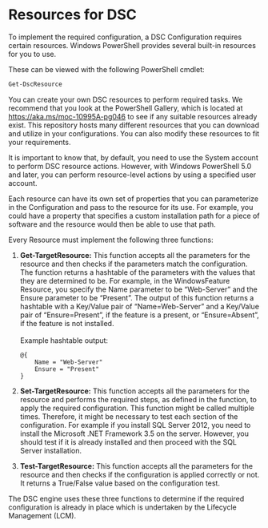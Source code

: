# Resources for DSC

To implement the required configuration, a DSC Configuration requires certain resources. Windows PowerShell provides several built-in resources for you to use.

These can be viewed with the following PowerShell cmdlet:

```PowerShell
Get-DscResource
```

You can create your own DSC resources to perform required tasks. We recommend that you look at the PowerShell Gallery, which is located at <https://aka.ms/moc-10995A-pg046> to see if any suitable resources already exist. This repository hosts many different resources that you can download and utilize in your configurations. You can also modify these resources to fit your requirements.

It is important to know that, by default, you need to use the System account to perform DSC resource actions. However, with Windows PowerShell 5.0 and later, you can perform resource-level actions by using a specified user account.

Each resource can have its own set of properties that you can parameterize in the Configuration and pass to the resource for its use. For example, you could have a property that specifies a custom installation path for a piece of software and the resource would then be able to use that path.

Every Resource must implement the following three functions:

1. **Get-TargetResource:** This function accepts all the parameters for the resource and then checks if the parameters match the configuration. The function returns a hashtable of the parameters with the values that they are determined to be. For example, in the WindowsFeature Resource, you specify the Name parameter to be “Web-Server” and the Ensure parameter to be “Present”. The output of this function returns a hashtable with a Key/Value pair of “Name=Web-Server” and a Key/Value pair of “Ensure=Present”, if the feature is a present, or “Ensure=Absent”, if the feature is not installed.\
\
Example hashtable output:

    ```mof
    @{
        Name = "Web-Server"
        Ensure = "Present"
    }
    ```

2. **Set-TargetResource:** This function accepts all the parameters for the resource and performs the required steps, as defined in the function, to apply the required configuration. This function might be called multiple times. Therefore, it might be necessary to test each section of the configuration. For example if you install SQL Server 2012, you need to install the Microsoft .NET Framework 3.5 on the server. However, you should test if it is already installed and then proceed with the SQL Server installation.

3. **Test-TargetResource:** This function accepts all the parameters for the resource and then checks if the configuration is applied correctly or not. It returns a True/False value based on the configuration test.

The DSC engine uses these three functions to determine if the required configuration is already in place which is undertaken by the Lifecycle Management (LCM).